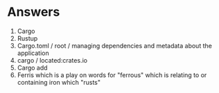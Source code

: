 # Answers
1. Cargo
2. Rustup
3. Cargo.toml / root / managing dependencies and metadata about the application
4. cargo / located:crates.io
5. Cargo add
6. Ferris which is a play on words for "ferrous" which is relating to or containing iron which "rusts"